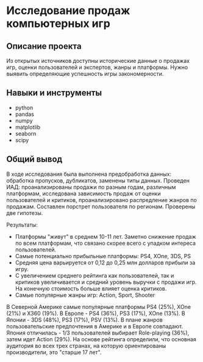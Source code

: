 # Исследование продаж компьютерных игр

## Описание проекта

Из открытых источников доступны исторические данные о продажах игр, оценки пользователей и экспертов, жанры и платформы. Нужно выявить определяющие успешность игры закономерности.

## Навыки и инструменты

- python
- pandas
- numpy
- matplotlib
- seaborn
- scipy

## Общий вывод

В ходе исследования была выполнена предобработка данных: обработка пропусков, дубликатов, заменены типы данных. Проведен ИАД: проанализированы продажи по разным годам, различным платформам, исследована зависимость продаж от оценки пользователей и критиков, проанализировано распредление жанров по продажам. Составлен порстрет пользователя по регионам. Проверены две гипотезы.

Результаты:

- Платформы "живут" в среднем 10-11 лет. Заметно снижение продаж по всем платформам, что связано скорее всего с упадком интереса пользователей.
- Самые потенциально прибыльные платформы: PS4, XOne, 3DS, PS
- Средняя цена варьируется от 0,12 до 0,25 млн долларов прибыли за игру.
- С увеличением среднего рейтинга как пользователей, так и критиков увеличивается и средний уровень выручки с продажи игр. На конечную стоимость больше влияет оценка критиков.
- Самые популярные жанры игр: Action, Sport, Shooter

В Северной Америке самые популярные платформы PS4 (25%), XOne (21%) и X360 (19%). В Европе - PS4 (36%), PS3 (17%), XOne (13%). В Японии - 3DS (48%), PS3 (17%), PSV (13%). В плане жанров пользовательские предпочтения в Америке и в Европе совпадают. Япония отличилась - 1/3 пользователей выбирает Role-playing (36%), затем идет Action (29%). На основе рейтинга определили, что основная аудитория во всех трех странах, на которую ориентированы производители, это "старше 17 лет".
